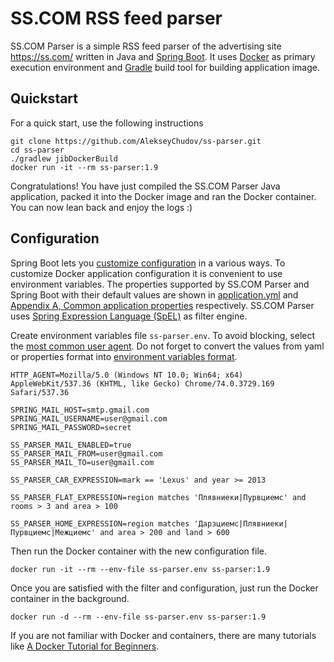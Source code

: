 # SS.COM RSS feed parser

SS.COM Parser is a simple RSS feed parser of the advertising site https://ss.com/ written in Java and [Spring Boot](https://spring.io/projects/spring-boot). It uses [Docker](https://www.docker.com/) as primary execution environment and [Gradle](https://gradle.org/) build tool for building application image.


## Quickstart

For a quick start, use the following instructions

```shell
git clone https://github.com/AlekseyChudov/ss-parser.git
cd ss-parser
./gradlew jibDockerBuild
docker run -it --rm ss-parser:1.9
```

Congratulations! You have just compiled the SS.COM Parser Java application, packed it into the Docker image and ran the Docker container. You can now lean back and enjoy the logs :)


## Configuration

Spring Boot lets you [customize configuration](https://docs.spring.io/spring-boot/docs/current/reference/html/boot-features-external-config.html) in a various ways. To customize Docker application configuration it is convenient to use environment variables. The properties supported by SS.COM Parser and Spring Boot with their default values are shown in [application.yml](https://github.com/AlekseyChudov/ss-parser/blob/master/src/main/resources/application.yml) and [Appendix A, Common application properties](https://docs.spring.io/spring-boot/docs/current/reference/html/common-application-properties.html) respectively. SS.COM Parser uses [Spring Expression Language (SpEL)](https://docs.spring.io/spring/docs/current/spring-framework-reference/core.html#expressions) as filter engine.

Create environment variables file `ss-parser.env`. To avoid blocking, select the [most common user agent](https://techblog.willshouse.com/2012/01/03/most-common-user-agents/). Do not forget to convert the values from yaml or properties format into [environment variables format](https://docs.spring.io/spring-boot/docs/current/reference/html/boot-features-external-config.html#boot-features-external-config-relaxed-binding).

```shell
HTTP_AGENT=Mozilla/5.0 (Windows NT 10.0; Win64; x64) AppleWebKit/537.36 (KHTML, like Gecko) Chrome/74.0.3729.169 Safari/537.36

SPRING_MAIL_HOST=smtp.gmail.com
SPRING_MAIL_USERNAME=user@gmail.com
SPRING_MAIL_PASSWORD=secret

SS_PARSER_MAIL_ENABLED=true
SS_PARSER_MAIL_FROM=user@gmail.com
SS_PARSER_MAIL_TO=user@gmail.com

SS_PARSER_CAR_EXPRESSION=mark == 'Lexus' and year >= 2013

SS_PARSER_FLAT_EXPRESSION=region matches 'Плявниеки|Пурвциемс' and rooms > 3 and area > 100

SS_PARSER_HOME_EXPRESSION=region matches 'Дарзциемс|Плявниеки|Пурвциемс|Межциемс' and area > 200 and land > 600
```

Then run the Docker container with the new configuration file.

```shell
docker run -it --rm --env-file ss-parser.env ss-parser:1.9
```

Once you are satisfied with the filter and configuration, just run the Docker container in the background.

```shell
docker run -d --rm --env-file ss-parser.env ss-parser:1.9
```

If you are not familiar with Docker and containers, there are many tutorials like [A Docker Tutorial for Beginners](https://docker-curriculum.com/).
